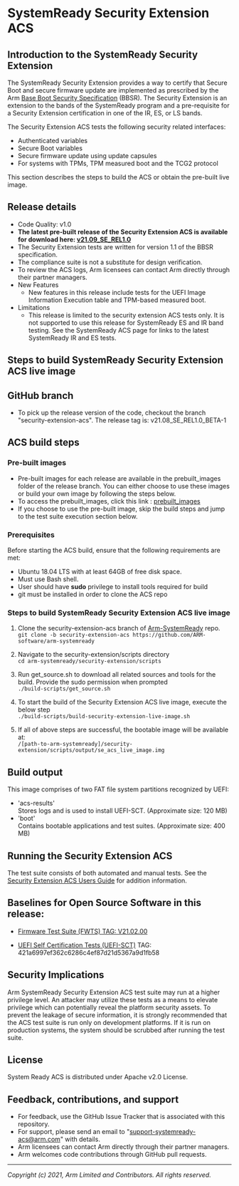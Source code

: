 # SystemReady Security Extension ACS

## Introduction to the SystemReady Security Extension

The SystemReady Security Extension provides a way to certify that Secure Boot and secure firmware update are implemented as prescribed by the Arm [Base Boot Security Specification](https://developer.arm.com/documentation/den0107/latest) (BBSR).  The Security Extension is an extension to the bands of the SystemReady program and a pre-requisite for a Security Extension certification in one of the IR, ES, or LS bands.

The Security Extension ACS tests the following security related interfaces:
* Authenticated variables
* Secure Boot variables
* Secure firmware update using update capsules
* For systems with TPMs, TPM measured boot and the TCG2 protocol

This section describes the steps to build the ACS or obtain the pre-built live image.

## Release details
 - Code Quality: v1.0
 - **The latest pre-built release of the Security Extension ACS is available for download here: [v21.09_SE_REL1.0](./prebuilt_images/v21.09_SE_REL1.0)**
 - The Security Extension tests are written for version 1.1 of the BBSR specification.
 - The compliance suite is not a substitute for design verification.
 - To review the ACS logs, Arm licensees can contact Arm directly through their partner managers.
 - New Features
     - New features in this release include tests for the UEFI Image Information Execution table and TPM-based measured boot.
 - Limitations
     - This release is limited to the security extension ACS tests only.  It is not supported to use this release for SystemReady ES and IR band testing.  See the SystemReady ACS page for links to the latest SystemReady IR and ES tests.


## Steps to build SystemReady Security Extension ACS live image

## GitHub branch
- To pick up the release version of the code, checkout the branch "security-extension-acs".  The release tag is: v21.08_SE_REL1.0_BETA-1

## ACS build steps

### Pre-built images
- Pre-built images for each release are available in the prebuilt_images folder of the release branch. You can either choose to use these images or build your own image by following the steps below.
- To access the prebuilt_images, click this link : [prebuilt_images](./prebuilt_images/v21.09_SE_REL1.0)
- If you choose to use the pre-built image, skip the build steps and jump to the test suite execution section below.

### Prerequisites
Before starting the ACS build, ensure that the following requirements are met:
 - Ubuntu 18.04 LTS with at least 64GB of free disk space.
 - Must use Bash shell.
 - User should have **sudo** privilege to install tools required for build
 - git must be installed in order to clone the ACS repo

### Steps to build SystemReady Security Extension ACS live image
1. Clone the security-extension-acs branch of  [Arm-SystemReady](https://github.com/ARM-software/arm-systemready) repo. <br />
 `git clone -b security-extension-acs https://github.com/ARM-software/arm-systemready`

2. Navigate to the security-extension/scripts directory <br />
 `cd arm-systemready/security-extension/scripts`

3. Run get_source.sh to download all related sources and tools for the build. Provide the sudo permission when prompted <br />
 `./build-scripts/get_source.sh` <br />

4. To start the build of the Security Extension ACS live image, execute the below step <br />
 `./build-scripts/build-security-extension-live-image.sh`

5. If all of above steps are successful, the bootable image will be available at: <br />
 `/[path-to-arm-systemready]/security-extension/scripts/output/se_acs_live_image.img`

## Build output
This image comprises of two FAT file system partitions recognized by UEFI: <br />
- 'acs-results' <br />
  Stores logs and is used to install UEFI-SCT. (Approximate size: 120 MB) <br/>
- 'boot' <br />
  Contains bootable applications and test suites. (Approximate size: 400 MB)

## Running the Security Extension ACS
The test suite consists of both automated and manual tests.  See the [Security Extension ACS Users Guide](./security_extension_users_guide.md) for addition information.

## Baselines for Open Source Software in this release:

- [Firmware Test Suite (FWTS) TAG: V21.02.00](http://kernel.ubuntu.com/git/hwe/fwts.git)

- [UEFI Self Certification Tests (UEFI-SCT)](https://github.com/tianocore/edk2-test) TAG: 421a6997ef362c6286c4ef87d21d5367a9d1fb58


## Security Implications
Arm SystemReady Security Extension ACS test suite may run at a higher privilege level. An attacker may utilize these tests as a means to elevate privilege which can potentially reveal the platform security assets. To prevent the leakage of secure information, it is strongly recommended that the ACS test suite is run only on development platforms. If it is run on production systems, the system should be scrubbed after running the test suite.

## License
System Ready ACS is distributed under Apache v2.0 License.

## Feedback, contributions, and support

 - For feedback, use the GitHub Issue Tracker that is associated with this repository.
 - For support, please send an email to "support-systemready-acs@arm.com" with details.
 - Arm licensees can contact Arm directly through their partner managers.
 - Arm welcomes code contributions through GitHub pull requests.

--------------

*Copyright (c) 2021, Arm Limited and Contributors. All rights reserved.*
